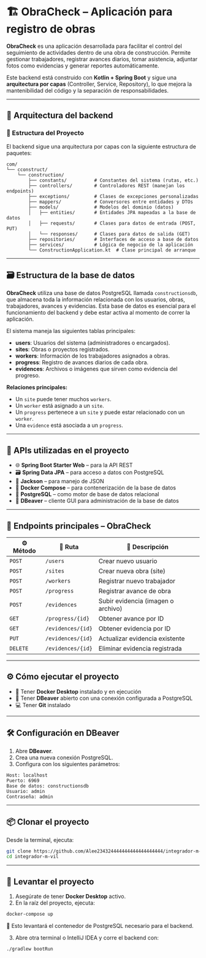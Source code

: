 
# 🏗️ ObraCheck – Aplicación para registro de obras

**ObraCheck** es una aplicación desarrollada para facilitar el control del seguimiento de actividades dentro de una obra de construcción. Permite gestionar trabajadores, registrar avances diarios, tomar asistencia, adjuntar fotos como evidencias y generar reportes automáticamente.

Este backend está construido con **Kotlin + Spring Boot** y sigue una **arquitectura por capas** (Controller, Service, Repository), lo que mejora la mantenibilidad del código y la separación de responsabilidades.

---

## 🧱 Arquitectura del backend

### 📂 Estructura del Proyecto

El backend sigue una arquitectura por capas con la siguiente estructura de paquetes:

```plaintext
com/
└── cconstruct/
    └── construction/
        ├── constants/          # Constantes del sistema (rutas, etc.)
        ├── controllers/        # Controladores REST (manejan los endpoints)
        ├── exceptions/         # Clases de excepciones personalizadas
        ├── mappers/            # Conversores entre entidades y DTOs
        ├── models/             # Modelos del dominio (datos)
        │   ├── entities/       # Entidades JPA mapeadas a la base de datos
        │   ├── requests/       # Clases para datos de entrada (POST, PUT)
        │   └── responses/      # Clases para datos de salida (GET)
        ├── repositories/       # Interfaces de acceso a base de datos
        ├── services/           # Lógica de negocio de la aplicación
        └── ConstructionApplication.kt  # Clase principal de arranque
```

---

## 🗃️ Estructura de la base de datos

**ObraCheck** utiliza una base de datos PostgreSQL llamada `constructionsdb`, que almacena toda la información relacionada con los usuarios, obras, trabajadores, avances y evidencias. Esta base de datos es esencial para el funcionamiento del backend y debe estar activa al momento de correr la aplicación.

El sistema maneja las siguientes tablas principales:

- **users**: Usuarios del sistema (administradores o encargados).
- **sites**: Obras o proyectos registrados.
- **workers**: Información de los trabajadores asignados a obras.
- **progress**: Registro de avances diarios de cada obra.
- **evidences**: Archivos o imágenes que sirven como evidencia del progreso.

**Relaciones principales:**
- Un `site` puede tener muchos `workers`.
- Un `worker` está asignado a un `site`.
- Un `progress` pertenece a un `site` y puede estar relacionado con un `worker`.
- Una `evidence` está asociada a un `progress`.

---

## 🔌 APIs utilizadas en el proyecto

- 🌐 **Spring Boot Starter Web** – para la API REST
- 🗃️ **Spring Data JPA** – para acceso a datos con PostgreSQL
- 🧾 **Jackson** – para manejo de JSON
- 🐳 **Docker Compose** – para contenerización de la base de datos
- 🐘 **PostgreSQL** – como motor de base de datos relacional
- 🧠 **DBeaver** – cliente GUI para administración de la base de datos

---

## 🔗 Endpoints principales – ObraCheck

| ⚙️ Método | 📍 Ruta             | 📄 Descripción                            |
|----------|---------------------|------------------------------------------|
| `POST`   | `/users`            | Crear nuevo usuario                      |
| `POST`   | `/sites`            | Crear nueva obra (site)                  |
| `POST`   | `/workers`          | Registrar nuevo trabajador               |
| `POST`   | `/progress`         | Registrar avance de obra                 |
| `POST`   | `/evidences`        | Subir evidencia (imagen o archivo)       |
| `GET`    | `/progress/{id}`    | Obtener avance por ID                    |
| `GET`    | `/evidences/{id}`   | Obtener evidencia por ID                 |
| `PUT`    | `/evidences/{id}`   | Actualizar evidencia existente           |
| `DELETE` | `/evidences/{id}`   | Eliminar evidencia registrada            |

---

##  ⚙️ Cómo ejecutar el proyecto

- 🐳 Tener **Docker Desktop** instalado y en ejecución
- 🐘 Tener **DBeaver** abierto con una conexión configurada a PostgreSQL
- 💻 Tener **Git** instalado

---

## 🛠️ Configuración en DBeaver

1. Abre **DBeaver**.
2. Crea una nueva conexión PostgreSQL.
3. Configura con los siguientes parámetros:

```
Host: localhost
Puerto: 6969
Base de datos: constructionsdb
Usuario: admin
Contraseña: admin
```

---

## 📦 Clonar el proyecto

Desde la terminal, ejecuta:

```bash
git clone https://github.com/Alee234324444444444444444444/integrador-m-vil.git
cd integrador-m-vil
```

---

## 🚀 Levantar el proyecto

1. Asegúrate de tener **Docker Desktop** activo.
2. En la raíz del proyecto, ejecuta:

```bash
docker-compose up
```

🧱 Esto levantará el contenedor de PostgreSQL necesario para el backend.

3. Abre otra terminal o IntelliJ IDEA y corre el backend con:

```bash
./gradlew bootRun
```
